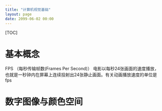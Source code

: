 ```yaml
---
title: "计算机视觉基础"
layout: page
date: 2099-06-02 00:00
---
```


[TOC]



# 基本概念

FPS （每秒传输帧数(Frames Per Second)）
电影以每秒24张画面的速度播放，也就是一秒钟内在屏幕上连续投射出24张静止画面。有关动画播放速度的单位是fps

# 数字图像与颜色空间